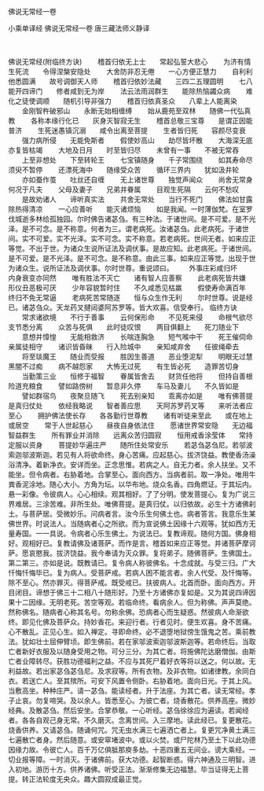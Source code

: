 佛说无常经一卷


小乘单译经
佛说无常经一卷
唐三藏法师义静译


　　

佛说无常经(附临终方诀)
　　稽首归依无上士　　常起弘誓大悲心
　　为济有情生死流　　令得涅槃安隐处
　　大舍防非忍无倦　　一心方便正慧力
　　自利利他悉圆满　　故号调御天人师
　　稽首归依妙法藏　　三四二五理圆明
　　七八能开四谛门　　修者咸到无为岸
　　法云法雨润群生　　能除热恼蠲众病
　　难化之徒使调顺　　随机引导非强力
　　稽首归依真圣众　　八辈上人能离染
　　金刚智杵破邪山　　永断无始相缠缚
　　始从鹿苑至双林　　随佛一代弘真教
　　各称本缘行化已　　灰身灭智寂无生
　　稽首总敬三宝尊　　是谓正因能普济
　　生死迷愚镇沉溺　　咸令出离至菩提
　　生者皆归死　　容颜尽变衰
　　强力病所侵　　无能免斯者
　　假使妙高山　　劫尽皆坏散
　　大海深无底　　亦复皆枯竭
　　大地及日月　　时至皆归尽
　　未曾有一事　　不被无常吞
　　上至非想处　　下至转轮王
　　七宝镇随身　　千子常围绕
　　如其寿命尽　　须臾不暂停
　　还漂死海中　　随缘受众苦
　　循环三界内　　犹如汲井轮
　　亦如蚕作茧　　吐丝还自缠
　　无上诸世尊　　独觉声闻众
　　尚舍无常身　　何况于凡夫
　　父母及妻子　　兄弟并眷属
　　目观生死隔　　云何不愁叹
　　是故劝诸人　　谛听真实法
　　共舍无常处　　当行不死门
　　佛法如甘露　　除热得清凉
　　一心应善听　　能灭诸烦恼
　　如是我闻。一时薄伽梵。在室罗伐城逝多林给孤独园。尔时佛告诸苾刍。有三种法。于诸世间。是不可爱。是不光泽。是不可念。是不称意。何者为三。谓老病死。汝诸苾刍。此老病死。于诸世间。实不可爱。实不光泽。实不可念。实不称意。若老病死。世间无者。如来应正等觉。不出于世。为诸众生说所证法及调伏事。是故应知。此老病死。于诸世间。是不可爱。是不光泽。是不可念。是不称意。由此三事。如来应正等觉。出现于世为诸众生。说所证法及调伏事。尔时世尊。重说颂曰。
　　外事庄彩咸归坏　　内身衰变亦同然
　　唯有胜法不灭亡　　诸有智人应善察
　　此老病死皆共嫌　　形仪丑恶极可厌
　　少年容貌暂时住　　不久咸悉见枯羸
　　假使寿命满百年　　终归不免无常逼
　　老病死苦常随逐　　恒与众生作无利
　　尔时世尊。说是经已。诸苾刍众。天龙药叉揵闼婆阿苏罗等。皆大欢喜。信受奉行。
临终方诀
　　常求诸欲境　　不行于善事
　　云何保形命　　不见死来侵
　　命根气欲尽　　支节悉分离
　　众苦与死俱　　此时徒叹恨
　　两目俱翻上　　死刀随业下
　　意想并慞惶　　无能相救济
　　长喘连胸急　　短气喉中干
　　死王催伺命　　亲属徒相守
　　诸识皆昏昧　　行入险城中
　　亲知咸弃舍　　任彼绳牵去
　　将至琰魔王　　随业而受报
　　胜因生善道　　恶业堕泥犁
　　明眼无过慧　　黑闇不过痴
　　病不越怨家　　大怖无过死
　　有生皆必死　　造罪苦切身
　　当勤策三业　　恒修于福智
　　眷属皆舍去　　财货任他将
　　但持自善根　　险道充粮食
　　譬如路傍树　　暂息非久停
　　车马及妻儿　　不久皆如是
　　譬如群宿鸟　　夜聚旦随飞
　　死去别亲知　　乖离亦如是
　　唯有佛菩提　　是真归仗处
　　依经我略说　　智者善应思
　　天阿苏罗药叉等　　来听法者应至心
　　拥护佛法使长存　　各各勤行世尊教
　　诸有听徒来至此　　或在地上或居空
　　常于人世起慈心　　昼夜自身依法住
　　愿诸世界常安隐　　无边福智益群生
　　所有罪业并消除　　远离众苦归圆寂
　　恒用戒香涂莹体　　常持定服以资身
　　菩提妙华遍庄严　　随所住处常安乐
　　若苾刍苾刍尼。若邬波索迦邬波斯迦。若见有人将欲命终。身心苦痛。应起慈心。拔济饶益。教使香汤澡浴清净。着新净衣。安详而坐。正念思惟。若病之人。自无力者。余人扶坐。又不能坐。但令病者。右胁着地。合掌至心。面向西方。当病者前。取一净处。唯用牛粪香泥涂地。随心大小。方角为坛。以华布地。烧众名香。四角燃证。于其坛内。悬一彩像。令彼病人。心心相续。观其相好。了了分明。使发菩提心。复为广说三界难居。三涂苦难。非所生处。唯佛菩提。是真归仗。以归依故。必生十方诸佛刹土。与菩萨居。受微妙乐。问病者言。汝今乐生何佛土也。病者答言。我意乐生某佛世界。时说法人。当随病者心之所欲。而为宣说佛土因缘十六观等。犹如西方无量寿国。一一具说。令病者心乐生佛土。为说法已。复教谛观。随何方国。佛身相好。观相好已。复教请佛及诸菩萨。而作是言。稽首如来应正等觉。并诸菩萨摩诃萨。愿哀愍我。拔济饶益。我今奉请为灭众罪。复将弟子。随佛菩萨。生佛国土。第二第三。亦如是说。既教请已。复令病人称彼佛名。十念成就。与受三归。广大忏悔忏悔毕已。复为病人。受菩萨戒。若病人困不能言者。余人代受。及忏悔等。除不至心。然亦罪灭。得菩萨戒。既受戒已。扶彼病人。北首而卧。面向西方。开目闭目。谛想于佛三十二相八十随形好。乃至十方诸佛亦复如是。又为其说四谛因果十二因缘。无明老死。苦空等观。若临命终。看病余人。但为称佛。声声莫绝。然称佛名。随病者心称其名号。勿称余佛。恐病者心而生疑惑。然彼病人命渐欲终。即见化佛及菩萨众。持妙香花。来迎行者。行者见时。便生欢喜。身不苦痛。心不散乱。正见心生。如入禅定。寻即命终。必不退堕地狱傍生饿鬼之苦。乘前教法。犹如壮士屈伸臂顷。即生佛前。若在家邬波索迦邬波斯迦等。若命终后。当取亡者新好衣服及以随身受用之物。可分三分。为其亡者。将施佛陀达磨僧伽。由斯亡者业障转尽。获胜功德福利之益。不应与其死尸着好衣等将以送之。何以故。无利益故。若出家苾刍苾刍尼。及求寂等。所有衣物。及非衣物。如诸律教。余同白衣。若送亡人。至其殡所。可安下风置令侧卧。右胁着地。面向日光。于其上风。当敷高坐。种种庄严。请一苾刍。能读经者。升于法座。为其亡者。读无常经。孝子止哀。勿复啼哭。及以余人。皆悉至心。为彼亡者。烧香散花。供养高座。微妙经典。及散苾刍。然后安坐。合掌恭敬。一心听经。苾刍徐徐应为遍读。若闻经者。各各自观己身无常。不久磨灭。念离世间。入三摩地。读此经已。复更散花。烧香供养。又请苾刍。随诵何咒。咒无虫水满三七遍洒亡者上。复更咒净黄土满三七遍散亡者身。然后随意。或安窣堵波中。或以火焚。或尸陀林乃至土下以此功德因缘力故。令彼亡人。百千万亿俱胝那庾多劫。十恶四重五无间业。谤大乘经。一切业报等障。一时消灭。于诸佛前。获大功德。起智断惑。得六神通及三明智。进入初地。游历十方。供养诸佛。听受正法。渐渐修集无边福慧。毕当证得无上菩提。转正法轮度无央众。趣大圆寂成最正觉。



